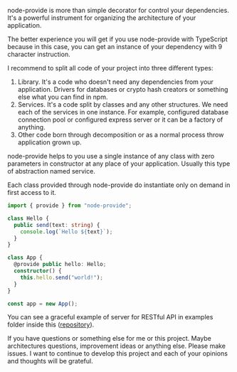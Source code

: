 node-provide is more than simple decorator for control your dependencies. It's a powerful instrument for organizing the architecture of your application.

The better experience you will get if you use node-provide with TypeScript because in this case, you can get an instance of your dependency with 9 character instruction.

I recommend to split all code of your project into three different types:
1. Library. It's a code who doesn't need any dependencies from your application. Drivers for databases or crypto hash creators or something else what you can find in npm.
2. Services. It's a code split by classes and any other structures. We need each of the services in one instance. For example, configured database connection pool or configured express server or it can be a factory of anything.
3. Other code born through decomposition or as a normal process throw application grown up.

node-provide helps to you use a single instance of any class with zero parameters in constructor at any place of your application. Usually this type of abstraction named service.

Each class provided through node-provide do instantiate only on demand in first access to it.

```ts
import { provide } from "node-provide";

class Hello {
  public send(text: string) {
    console.log(`Hello ${text}`);
  }
}

class App {
  @provide public hello: Hello;
  constructor() {
    this.hello.send("world!");
  }
}

const app = new App();
```

You can see a graceful example of server for RESTful API in examples folder inside this ([repository](https://github.com/betula/node-provide/tree/master/examples/api-server-with-jest)).

If you have questions or something else for me or this project. Maybe architectures questions, improvement ideas or anything else. Please make issues. I want to continue to develop this project and each of your opinions and thoughts will be grateful.
